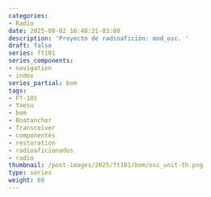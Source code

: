 ```yaml
---
categories:
- Radio
date: 2025-08-02 16:48:21-03:00
description: 'Proyecto de radioafición: mod_osc. '
draft: false
series: ft101
series_components:
- navigation
- index
series_partial: bom
tags:
- FT-101
- Yaesu
- bom
- Boatanchor
- Transceiver
- componentes
- restoration
- radioaficionados
- radio
thumbnail: /post-images/2025/ft101/bom/osc_unit-th.png
type: series
weight: 60
---
```

